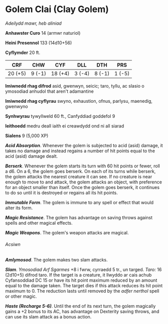 # Golem Clai (Clay Golem)

*Adeilydd mawr, heb aliniad*

**Anhawster Curo** 14 (armwr naturiol)

**Heini Presennol** 133 (14d10+56)

**Cyflymder** 20 ft.

| CRF     | CHW    | CYF     | DLL    | DTH    | PRS    |
|---------|--------|---------|--------|--------|--------|
| 20 (+5) | 9 (-1) | 18 (+4) | 3 (-4) | 8 (-1) | 1 (-5) |

**Imiwnedd rhag difrod** asid, gwenwyn, seicic; taro, tyllu, ac slasio o ymosodiad anhudol that aren't adamantine

**Imiwnedd rhag cyflyrau** swyno, exhaustion, ofnus, parlysu, maenedig, gwenwyno

**Synhwyrau** tywyllweld 60 ft., Canfyddiad goddefol 9

**Ieithoedd** medru deall iaith ei creawdydd ond ni all siarad

**Sialens** 9 (5,000 XP)

***Acid Absorption***. Whenever the golem is subjected to acid (asid) damage, it takes no damage and instead regains a number of hit points equal to the acid (asid) damage dealt.

***Berserk***. Whenever the golem starts its turn with 60 hit points or fewer, roll a d6. On a 6, the golem goes berserk. On each of its turns while berserk, the golem attacks the nearest creature it can see. If no creature is near enough to move to and attack, the golem attacks an object, with preference for an object smaller than itself. Once the golem goes berserk, it continues to do so until it is destroyed or regains all its hit points.

***Immutable Form***. The golem is immune to any spell or effect that would alter its form.

***Magic Resistance***. The golem has advantage on saving throws against spells and other magical effects.

***Magic Weapons***. The golem's weapon attacks are magical.

###### Acsiwn

***Amlymosod***. The golem makes two slam attacks.

***Slam***. *Ymosodiad Arf Sgarmes* +8 i fwrw, cyrraedd 5 tr., un targed. *Taro:* 16 (2d10+5) difrod taro. If the target is a creature, it llwyddo ar cais achub Cyfansoddiad DC 15 or have its hit point maximum reduced by an amount equal to the damage taken. The target dies if this attack reduces its hit point maximum to 0. The reduction lasts until removed by the *adfer nerthol* spell or other magic.

***Haste (Recharge 5-6)***. Until the end of its next turn, the golem magically gains a +2 bonus to its AC, has advantage on Dexterity saving throws, and can use its slam attack as a bonus action.